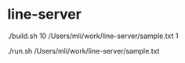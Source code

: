 # line-server

./build.sh 10 /Users/mli/work/line-server/sample.txt 1

./run.sh /Users/mli/work/line-server/sample.txt
